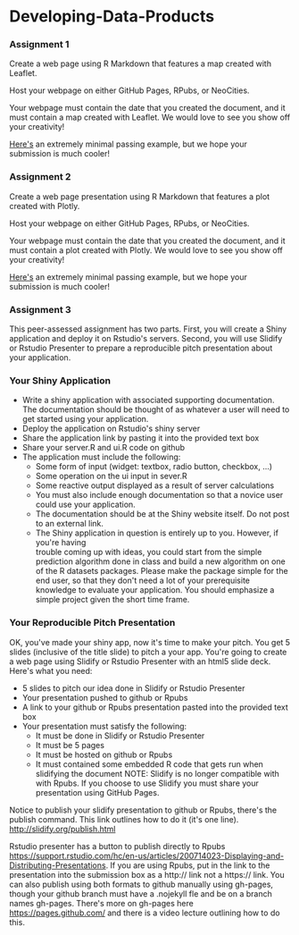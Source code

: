 # Developing-Data-Products

### Assignment 1
Create a web page using R Markdown that features a map created with Leaflet.

Host your webpage on either GitHub Pages, RPubs, or NeoCities.

Your webpage must contain the date that you created the document, and it must contain a map created with Leaflet. We would love to see you show off your creativity!

[Here's](https://seankross.neocities.org/week2) an extremely minimal passing example, but we hope your submission is much cooler!

### Assignment 2
Create a web page presentation using R Markdown that features a plot created with Plotly.

Host your webpage on either GitHub Pages, RPubs, or NeoCities.

Your webpage must contain the date that you created the document, and it must contain a plot created with Plotly. We would love to see you show off your creativity!

[Here's](https://seankross.neocities.org/week3#1) an extremely minimal passing example, but we hope your submission is much cooler!

### Assignment 3
This peer-assessed assignment has two parts. First, you will create a Shiny application and deploy it on Rstudio's servers. Second, you will use Slidify or Rstudio Presenter to prepare a reproducible pitch presentation about your application.

### Your Shiny Application
* Write a shiny application with associated supporting documentation. The documentation should 
  be thought of as whatever a user will need to get started using your application.
* Deploy the application on Rstudio's shiny server
* Share the application link by pasting it into the provided text box
* Share your server.R and ui.R code on github
* The application must include the following:
    * Some form of input (widget: textbox, radio button, checkbox, ...)
    * Some operation on the ui input in sever.R
    * Some reactive output displayed as a result of server calculations
    * You must also include enough documentation so that a novice user could use your 
      application.
    * The documentation should be at the Shiny website itself. Do not post to an external link.
    * The Shiny application in question is entirely up to you. However, if you're having       
      trouble coming up with ideas, you could start from the simple prediction algorithm done         in class and build a new algorithm on one of the R datasets packages. Please make the           package simple for the end user, so that they don't need a lot of your prerequisite             knowledge to evaluate your application. You should emphasize a simple project given the         short time frame.

### Your Reproducible Pitch Presentation
OK, you've made your shiny app, now it's time to make your pitch. You get 5 slides (inclusive of the title slide) to pitch a your app. You're going to create a web page using Slidify or Rstudio Presenter with an html5 slide deck. Here's what you need:

* 5 slides to pitch our idea done in Slidify or Rstudio Presenter
* Your presentation pushed to github or Rpubs
* A link to your github or Rpubs presentation pasted into the provided text box
* Your presentation must satisfy the following:
    * It must be done in Slidify or Rstudio Presenter
    * It must be 5 pages
    * It must be hosted on github or Rpubs
    * It must contained some embedded R code that gets run when slidifying the document NOTE:         Slidify is no longer compatible with with Rpubs. If you choose to use Slidify you must          share your presentation using GitHub Pages.

Notice to publish your slidify presentation to github or Rpubs, there's the publish command. This link outlines how to do it (it's one line). http://slidify.org/publish.html

Rstudio presenter has a button to publish directly to Rpubs https://support.rstudio.com/hc/en-us/articles/200714023-Displaying-and-Distributing-Presentations. If you are using Rpubs, put in the link to the presentation into the submission box as a http:// link not a https:// link. You can also publish using both formats to github manually using gh-pages, though your github branch must have a .nojekyll fle and be on a branch names gh-pages. There's more on gh-pages here https://pages.github.com/ and there is a video lecture outlining how to do this.
